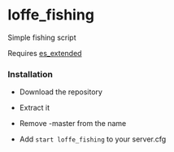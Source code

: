 # loffe_fishing
Simple fishing script

Requires [es_extended](https://github.com/ESX-Org/es_extended)

### Installation
 - Download the repository
 
 - Extract it
 
 - Remove -master from the name
 
 - Add ```start loffe_fishing``` to your server.cfg
